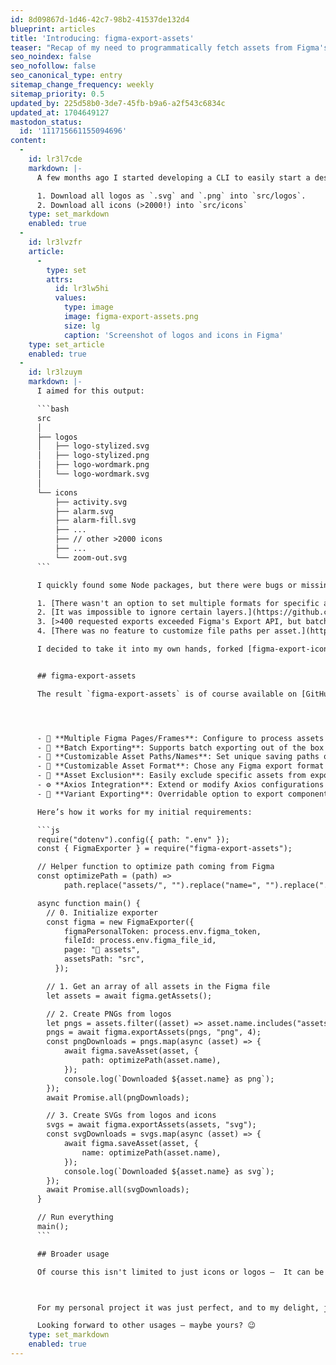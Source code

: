 ```yaml
---
id: 8d09867d-1d46-42c7-98b2-41537de132d4
blueprint: articles
title: 'Introducing: figma-export-assets'
teaser: "Recap of my need to programmatically fetch assets from Figma's API leading into my own JavaScript package."
seo_noindex: false
seo_nofollow: false
seo_canonical_type: entry
sitemap_change_frequency: weekly
sitemap_priority: 0.5
updated_by: 225d58b0-3de7-45fb-b9a6-a2f543c6834c
updated_at: 1704649127
mastodon_status:
  id: '111715661155094696'
content:
  -
    id: lr3l7cde
    markdown: |-
      A few months ago I started developing a CLI to easily start a design system with Figma as the single source of truth for logos and icons. These assets were organized as components on a Figma page, and my goal for easy updates was to pull them programmaticaly into my project using Figma's API. My specific needs were:

      1. Download all logos as `.svg` and `.png` into `src/logos`.
      2. Download all icons (>2000!) into `src/icons`
    type: set_markdown
    enabled: true
  -
    id: lr3lvzfr
    article:
      -
        type: set
        attrs:
          id: lr3lw5hi
          values:
            type: image
            image: figma-export-assets.png
            size: lg
            caption: 'Screenshot of logos and icons in Figma'
    type: set_article
    enabled: true
  -
    id: lr3lzuym
    markdown: |-
      I aimed for this output:

      ```bash
      src
      │
      ├── logos
      │   ├── logo-stylized.svg
      │   ├── logo-stylized.png
      │   ├── logo-wordmark.png
      │   └── logo-wordmark.svg
      │
      └── icons
          ├── activity.svg
          ├── alarm.svg
          ├── alarm-fill.svg
          ├── ...
          ├── // other >2000 icons
          ├── ...
          └── zoom-out.svg
      ```

      I quickly found some Node packages, but there were bugs or missing features:

      1. [There wasn't an option to set multiple formats for specific assets.](https://github.com/tsimenis/figma-export-icons/issues/12)
      2. [It was impossible to ignore certain layers.](https://github.com/tsimenis/figma-export-icons/issues/20)
      3. [>400 requested exports exceeded Figma's Export API, but batching was not implemented.](https://github.com/tsimenis/figma-export-icons/issues/13)
      4. [There was no feature to customize file paths per asset.](https://github.com/tsimenis/figma-export-icons#description)

      I decided to take it into my own hands, forked [figma-export-icons](https://github.com/tsimenis/figma-export-icons), took some inspiration from [figma-assets-exporter](https://github.com/nate-summercook/figma-assets-exporter) and rewrote it to make it super customizable. 


      ## figma-export-assets

      The result `figma-export-assets` is of course available on [GitHub](https://github.com/mariohamann/figma-export-assets) and [NPM](https://www.npmjs.com/package/figma-export-assets) – and I'm  actually quite happy with the functionality of the package (shamelessly copied from the docs):




      - 📄 **Multiple Figma Pages/Frames**: Configure to process assets from various Figma pages or specific frames.
      - 🔄 **Batch Exporting**: Supports batch exporting out of the box to overcame Figma API export limits.
      - 📁 **Customizable Asset Paths/Names**: Set unique saving paths or names for each asset.
      - 🌈 **Customizable Asset Format**: Chose any Figma export format for each asset.
      - 🚫 **Asset Exclusion**: Easily exclude specific assets from export based on their names.
      - ⚙️ **Axios Integration**: Extend or modify Axios configurations for advanced HTTP request handling.
      - 🌟 **Variant Exporting**: Overridable option to export components with variants as separate assets.

      Here’s how it works for my initial requirements:

      ```js
      require("dotenv").config({ path: ".env" });
      const { FigmaExporter } = require("figma-export-assets");

      // Helper function to optimize path coming from Figma
      const optimizePath = (path) =>
      		path.replace("assets/", "").replace("name=", "").replace(".png", "");

      async function main() {
      	// 0. Initialize exporter
      	const figma = new FigmaExporter({
      	    figmaPersonalToken: process.env.figma_token,
      	    fileId: process.env.figma_file_id,
      	    page: "📎 assets",
      	    assetsPath: "src",
          });

      	// 1. Get an array of all assets in the Figma file
      	let assets = await figma.getAssets();

      	// 2. Create PNGs from logos
      	let pngs = assets.filter((asset) => asset.name.includes("assets/logos"));
      	pngs = await figma.exportAssets(pngs, "png", 4);
      	const pngDownloads = pngs.map(async (asset) => {
      		await figma.saveAsset(asset, {
      			path: optimizePath(asset.name),
      		});
      		console.log(`Downloaded ${asset.name} as png`);
      	});
      	await Promise.all(pngDownloads);

      	// 3. Create SVGs from logos and icons
      	svgs = await figma.exportAssets(assets, "svg");
      	const svgDownloads = svgs.map(async (asset) => {
      		await figma.saveAsset(asset, {
      			name: optimizePath(asset.name),
      		});
      		console.log(`Downloaded ${asset.name} as svg`);
      	});
      	await Promise.all(svgDownloads);
      }

      // Run everything
      main();
      ```

      ## Broader usage

      Of course this isn't limited to just icons or logos –  It can be used with any imagery like photos, Open Graph images, illustrations etc., making it a nice tool to automize workflows between Figma and development.



      For my personal project it was just perfect, and to my delight, just a few weeks later it was implemented in one [Design System I'm part of](https://github.com/synergy-design-system/synergy-design-system/blob/main/packages/assets/scripts/fetch-assets.js). 🎉

      Looking forward to other usages – maybe yours? 😉
    type: set_markdown
    enabled: true
---
```

